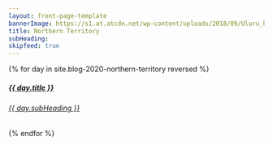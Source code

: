```yaml
---
layout: front-page-template
bannerImage: https://s1.at.atcdn.net/wp-content/uploads/2018/09/Uluru_hero-768x369.jpg
title: Northern Territory
subHeading: 
skipfeed: true
---
```


<div class="text-uppercase adventure-list experience">
  {% for day in site.blog-2020-northern-territory reversed %}
    <div class="col-md-6 col-sm-6 animated fadeInUp" data-wow-delay="0.1s" data-wow-duration="1s">
      <a href="{{day.url | prepend: site.baseurl}}">
        <img src="{{ day.bannerImage }}"  alt="" class="img-responsive">
        <div class="overlay-lnk text-uppercase text-center">
          <i class="icon icon-streetsign"></i>
          <h5>{{ day.title }}</h5>
          <h6>{{ day.subHeading }}</h6>
        </div>
      </a>
    </div>
  {% endfor %}
</div>
